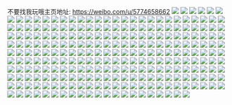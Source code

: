 不要找我玩哦主页地址: https://weibo.com/u/5774658662 
![](https://wx4.sinaimg.cn/mw2000/006iNSvQgy1h95me0dsl6j30wr1nbahu.jpg) 
![](https://wx4.sinaimg.cn/mw2000/006iNSvQgy1h95mdzrvf3j30wr1obwld.jpg) 
![](https://wx4.sinaimg.cn/mw2000/006iNSvQgy1h95e8b3evoj31o01o0ax3.jpg) 
![](https://wx4.sinaimg.cn/mw2000/006iNSvQgy1h95e8bb3x2j31ei1ei7up.jpg) 
![](https://wx4.sinaimg.cn/mw2000/006iNSvQgy1h94ybxb3gdj32c02c0kjl.jpg) 
![](https://wx4.sinaimg.cn/mw2000/006iNSvQgy1h94ybxavjsj32c02c0kjl.jpg) 
![](https://wx4.sinaimg.cn/mw2000/006iNSvQgy1h94uq62eidj31o02804qp.jpg) 
![](https://wx4.sinaimg.cn/mw2000/006iNSvQgy1h94uq66luuj31o02804qp.jpg) 
![](https://wx4.sinaimg.cn/mw2000/006iNSvQgy1h94uq5wcdrj31o02801kx.jpg) 
![](https://wx4.sinaimg.cn/mw2000/006iNSvQgy1h94uq5tbs0j31o02801kx.jpg) 
![](https://wx4.sinaimg.cn/mw2000/006iNSvQgy1h94uq5rycpj31o02801kx.jpg) 
![](https://wx4.sinaimg.cn/mw2000/006iNSvQgy1h94uq5a2s8j31cj1azqig.jpg) 
![](https://wx4.sinaimg.cn/mw2000/006iNSvQgy1h94uq5k8n1j31o0280qtp.jpg) 
![](https://wx4.sinaimg.cn/mw2000/006iNSvQgy1h94uq64hnjj31o01o0kg4.jpg) 
![](https://wx4.sinaimg.cn/mw2000/006iNSvQgy1h927qmldsnj30u00un794.jpg) 
![](https://wx4.sinaimg.cn/mw2000/006iNSvQgy1h8vjrx927dj30wr0orq5s.jpg) 
![](https://wx4.sinaimg.cn/mw2000/006iNSvQgy1h8vjrwsmctj30wr15r0xj.jpg) 
![](https://wx4.sinaimg.cn/mw2000/006iNSvQgy1h8vjrwstn1j30wr0nrq5p.jpg) 
![](https://wx4.sinaimg.cn/mw2000/006iNSvQgy1h8vjrx3809j30wr0ustbx.jpg) 
![](https://wx4.sinaimg.cn/mw2000/006iNSvQgy1h8vjrwp4eaj30wr0j2wh5.jpg) 
![](https://wx4.sinaimg.cn/mw2000/006iNSvQgy1h8uf6c1b3aj30wr1z04c7.jpg) 
![](https://wx4.sinaimg.cn/mw2000/006iNSvQgy1h8s0v2g4ubj32c02c0npd.jpg) 
![](https://wx4.sinaimg.cn/mw2000/006iNSvQgy1h8rte5j8u6j30wr1z0163.jpg) 
![](https://wx4.sinaimg.cn/mw2000/006iNSvQly1h8oakja0mzj32c02c0u0x.jpg) 
![](https://wx4.sinaimg.cn/mw2000/006iNSvQgy1h8mybln99pj30wr1hoh19.jpg) 
![](https://wx4.sinaimg.cn/mw2000/006iNSvQgy1h8kssqkymhj30u01t147q.jpg) 
![](https://wx4.sinaimg.cn/mw2000/006iNSvQgy1h8iskk5pqzj31o01o0khd.jpg) 
![](https://wx4.sinaimg.cn/mw2000/006iNSvQgy1h8iskm94zkj31o01o04qp.jpg) 
![](https://wx4.sinaimg.cn/mw2000/006iNSvQgy1h8iskly23vj31o01o01kx.jpg) 
![](https://wx4.sinaimg.cn/mw2000/006iNSvQgy1h8h9zhj3kvj30u00uegqp.jpg) 
![](https://wx4.sinaimg.cn/mw2000/006iNSvQgy1h8h9zh5eccj30wr0endi3.jpg) 
![](https://wx4.sinaimg.cn/mw2000/006iNSvQgy1h8glb7v38cj30u01isjww.jpg) 
![](https://wx4.sinaimg.cn/mw2000/006iNSvQgy1h8ez917nk7j30wr0tfdj9.jpg) 
![](https://wx4.sinaimg.cn/mw2000/006iNSvQly1h8ch519zpaj30rf1ijdn0.jpg) 
![](https://wx4.sinaimg.cn/mw2000/006iNSvQgy1h8am9vhsv5j32uo265e82.jpg) 
![](https://wx4.sinaimg.cn/mw2000/006iNSvQgy1h8am9v4qu1j31uu2h4hdt.jpg) 
![](https://wx4.sinaimg.cn/mw2000/006iNSvQgy1h8am9mjvpmj31o01o01kx.jpg) 
![](https://wx4.sinaimg.cn/mw2000/006iNSvQgy1h8am9l70jjj31o01o0kib.jpg) 
![](https://wx4.sinaimg.cn/mw2000/006iNSvQgy1h8am9nzk6hj31o01o04qp.jpg) 
![](https://wx4.sinaimg.cn/mw2000/006iNSvQgy1h8a44i6pz8j30u00u0781.jpg) 
![](https://wx4.sinaimg.cn/mw2000/006iNSvQgy1h87dszdk5pj32801o0b29.jpg) 
![](https://wx4.sinaimg.cn/mw2000/006iNSvQgy1h87dstufy5j30rv1yzgv7.jpg) 
![](https://wx4.sinaimg.cn/mw2000/006iNSvQgy1h87dt09sgkj30wr1z07j6.jpg) 
![](https://wx4.sinaimg.cn/mw2000/006iNSvQgy1h87dst3oo0j30qe1anwkr.jpg) 
![](https://wx4.sinaimg.cn/mw2000/006iNSvQgy1h87dsx6qx1j30uu0sxjz8.jpg) 
![](https://wx4.sinaimg.cn/mw2000/006iNSvQgy1h87dt4cwncj32c02c0hdt.jpg) 
![](https://wx4.sinaimg.cn/mw2000/006iNSvQgy1h83k2xopsij30u00u0gop.jpg) 
![](https://wx4.sinaimg.cn/mw2000/006iNSvQgy1h82kfa0v2tj31bf0zkdm7.jpg) 
![](https://wx4.sinaimg.cn/mw2000/006iNSvQgy1h7y4lv1lsej30u012ptbv.jpg) 
![](https://wx4.sinaimg.cn/mw2000/006iNSvQgy1h7upr89thaj31o02yo7wi.jpg) 
![](https://wx4.sinaimg.cn/mw2000/006iNSvQgy1h7upr4379oj32yo1o0kjl.jpg) 
![](https://wx4.sinaimg.cn/mw2000/006iNSvQgy1h7tm2dpq4oj32c02c0npd.jpg) 
![](https://wx4.sinaimg.cn/mw2000/006iNSvQgy1h7svtzdeb6j30s211bqd9.jpg) 
![](https://wx4.sinaimg.cn/mw2000/006iNSvQgy1h7svtydy4aj30sb0p5ah0.jpg) 
![](https://wx4.sinaimg.cn/mw2000/006iNSvQgy1h7rrtngfzyj30wr0nswje.jpg) 
![](https://wx4.sinaimg.cn/mw2000/006iNSvQgy1h7rrtn39pij30wr0pc3zs.jpg) 
![](https://wx4.sinaimg.cn/mw2000/006iNSvQgy1h7qjop3qkrj31nz2yn1ky.jpg) 
![](https://wx4.sinaimg.cn/mw2000/006iNSvQgy1h7qjoote66j31nz2yn7wi.jpg) 
![](https://wx4.sinaimg.cn/mw2000/006iNSvQly1h7pkzhdt96j32c02c0e81.jpg) 
![](https://wx4.sinaimg.cn/mw2000/006iNSvQly1h7oh90uau3j32c02c0kjl.jpg) 
![](https://wx4.sinaimg.cn/mw2000/006iNSvQly1h7oh908of4j3240240b2a.jpg) 
![](https://wx4.sinaimg.cn/mw2000/006iNSvQgy1h7nq0koznsj30wr1dngpy.jpg) 
![](https://wx4.sinaimg.cn/mw2000/006iNSvQgy1h7nq0na3amj30wr0tbq7m.jpg) 
![](https://wx4.sinaimg.cn/mw2000/006iNSvQly1h7k055cc7mj30wr19rgsq.jpg) 
![](https://wx4.sinaimg.cn/mw2000/006iNSvQgy1h7gq0z7zkhj33402c0dxg.jpg) 
![](https://wx4.sinaimg.cn/mw2000/006iNSvQgy1h7fmr85cr0j30u01d3gsk.jpg) 
![](https://wx4.sinaimg.cn/mw2000/006iNSvQgy1h7f6b517j3j30wr1afjzq.jpg) 
![](https://wx4.sinaimg.cn/mw2000/006iNSvQgy1h7bw5me7poj3240240hdt.jpg) 
![](https://wx4.sinaimg.cn/mw2000/006iNSvQgy1h7bmnsx3h8j3240240dky.jpg) 
![](https://wx4.sinaimg.cn/mw2000/006iNSvQgy1h7bj8dgegtj339c39ck1z.jpg) 
![](https://wx4.sinaimg.cn/mw2000/006iNSvQgy1h74jlnih4uj30u01d10u5.jpg) 
![](https://wx4.sinaimg.cn/mw2000/006iNSvQgy1h73mniijjkj30r013a75j.jpg) 
![](https://wx4.sinaimg.cn/mw2000/006iNSvQgy1h72q3aamw7j31tx1k27m1.jpg) 
![](https://wx4.sinaimg.cn/mw2000/006iNSvQgy1h711ul7alej30u00kdgnj.jpg) 
![](https://wx4.sinaimg.cn/mw2000/006iNSvQgy1h6z7x46f8yj30u011mwfh.jpg) 
![](https://wx4.sinaimg.cn/mw2000/006iNSvQgy1h6z7x4o2a0j30u00vc75a.jpg) 
![](https://wx4.sinaimg.cn/mw2000/006iNSvQgy1h6xssbnrg7j31hf0u07ek.jpg) 
![](https://wx4.sinaimg.cn/mw2000/006iNSvQgy1h6xssctr5ij31hc0u0u05.jpg) 
![](https://wx4.sinaimg.cn/mw2000/006iNSvQgy1h6t5pt1pcvj30u013rdla.jpg) 
![](https://wx4.sinaimg.cn/mw2000/006iNSvQgy1h6q6gm5rvhj30u00u03zw.jpg) 
![](https://wx4.sinaimg.cn/mw2000/006iNSvQgy1h6pm9zmgxoj30u01ktabx.jpg) 
![](https://wx4.sinaimg.cn/mw2000/006iNSvQgy1h6p6winr71j3240240npd.jpg) 
![](https://wx4.sinaimg.cn/mw2000/006iNSvQgy1h6ovf8fq26j32402407wi.jpg) 
![](https://wx4.sinaimg.cn/mw2000/006iNSvQgy1h6ovfbgyicj32402404br.jpg) 
![](https://wx4.sinaimg.cn/mw2000/006iNSvQgy1h6ovfffaitj32402407wi.jpg) 
![](https://wx4.sinaimg.cn/mw2000/006iNSvQgy1h6ovfiucrsj3240240aiw.jpg) 
![](https://wx4.sinaimg.cn/mw2000/006iNSvQgy1h6ovflh8mcj32402404qq.jpg) 
![](https://wx4.sinaimg.cn/mw2000/006iNSvQgy1h6ovfnjyzqj31wg1wgqv5.jpg) 
![](https://wx4.sinaimg.cn/mw2000/006iNSvQgy1h6ovfq2hw2j3240240th9.jpg) 
![](https://wx4.sinaimg.cn/mw2000/006iNSvQgy1h6ovfu8olpj3240240npe.jpg) 
![](https://wx4.sinaimg.cn/mw2000/006iNSvQgy1h6ovfxud20j3240240aj2.jpg) 
![](https://wx4.sinaimg.cn/mw2000/006iNSvQgy1h6ovg0fy7lj3240240acy.jpg) 
![](https://wx4.sinaimg.cn/mw2000/006iNSvQgy1h6ovg3kizwj3240240x6p.jpg) 
![](https://wx4.sinaimg.cn/mw2000/006iNSvQgy1h6ovg6egu5j31pj1pjqv5.jpg) 
![](https://wx4.sinaimg.cn/mw2000/006iNSvQgy1h6ovg8ioblj3240240n14.jpg) 
![](https://wx4.sinaimg.cn/mw2000/006iNSvQgy1h6ovgaa18kj32402407wh.jpg) 
![](https://wx4.sinaimg.cn/mw2000/006iNSvQgy1h6ovgc19pyj31o01o04qp.jpg) 
![](https://wx4.sinaimg.cn/mw2000/006iNSvQgy1h6ovgewdn1j320d20dwml.jpg) 
![](https://wx4.sinaimg.cn/mw2000/006iNSvQgy1h6ovgjsbxsj3240240gzl.jpg) 
![](https://wx4.sinaimg.cn/mw2000/006iNSvQgy1h6ovgn88q1j32402401ky.jpg) 
![](https://wx4.sinaimg.cn/mw2000/006iNSvQgy1h6nd0aft08j3240240u0x.jpg) 
![](https://wx4.sinaimg.cn/mw2000/006iNSvQgy1h6mhpigbezj30u01t0n1c.jpg) 
![](https://wx4.sinaimg.cn/mw2000/006iNSvQgy1h6ktvmi7xdj32400xiwht.jpg) 
![](https://wx4.sinaimg.cn/mw2000/006iNSvQgy1h6f6icbgy1j30u01t041r.jpg) 
![](https://wx4.sinaimg.cn/mw2000/006iNSvQgy1h6b75ft7bbj30j6147407.jpg) 
![](https://wx4.sinaimg.cn/mw2000/006iNSvQgy1h6587qxim1j30i10i1gm5.jpg) 
![](https://wx4.sinaimg.cn/mw2000/006iNSvQgy1h6587rjlj3j30he0hejru.jpg) 
![](https://wx4.sinaimg.cn/mw2000/006iNSvQgy1h62v2hhbufj31wi2jb79d.jpg) 
![](https://wx4.sinaimg.cn/mw2000/006iNSvQgy1h62v2r2u9ij32tc2407dq.jpg) 
![](https://wx4.sinaimg.cn/mw2000/006iNSvQgy1h62cop5d9fj30o80o8acm.jpg) 
![](https://wx4.sinaimg.cn/mw2000/006iNSvQgy1h62coqm48vj3240240wlo.jpg) 
![](https://wx4.sinaimg.cn/mw2000/006iNSvQgy1h62corwmfoj31uo1uowmm.jpg) 
![](https://wx4.sinaimg.cn/mw2000/006iNSvQgy1h62cou88yaj32ea2ea470.jpg) 
![](https://wx4.sinaimg.cn/mw2000/006iNSvQgy1h62couxxiaj30wm0wmgn6.jpg) 
![](https://wx4.sinaimg.cn/mw2000/006iNSvQgy1h62cowdschj31pi1u1dln.jpg) 
![](https://wx4.sinaimg.cn/mw2000/006iNSvQgy1h62coze9ldj32402401kz.jpg) 
![](https://wx4.sinaimg.cn/mw2000/006iNSvQgy1h62cp1w9anj3240240174.jpg) 
![](https://wx4.sinaimg.cn/mw2000/006iNSvQgy1h62cp30efrj3161160jui.jpg) 
![](https://wx4.sinaimg.cn/mw2000/006iNSvQgy1h62cp4gj6vj3240240hdt.jpg) 
![](https://wx4.sinaimg.cn/mw2000/006iNSvQgy1h62cp5jgdmj317h17h436.jpg) 
![](https://wx4.sinaimg.cn/mw2000/006iNSvQgy1h62cp7pbefj32tc240b2a.jpg) 
![](https://wx4.sinaimg.cn/mw2000/006iNSvQgy1h62cp9elyvj3240240tgo.jpg) 
![](https://wx4.sinaimg.cn/mw2000/006iNSvQgy1h62cpbdzfgj31o02807wh.jpg) 
![](https://wx4.sinaimg.cn/mw2000/006iNSvQgy1h62cpeoityj32oc2ocgtg.jpg) 
![](https://wx4.sinaimg.cn/mw2000/006iNSvQgy1h62cpfcuwqj30pl0bnq3z.jpg) 
![](https://wx4.sinaimg.cn/mw2000/006iNSvQgy1h62cpgxrbej317f17fju7.jpg) 
![](https://wx4.sinaimg.cn/mw2000/006iNSvQgy1h5pbjml77ij31ip0u0dgq.jpg) 
![](https://wx4.sinaimg.cn/mw2000/006iNSvQgy1h5p9ohz7kqj31gb0skql2.jpg) 
![](https://wx4.sinaimg.cn/mw2000/006iNSvQgy1h5nvrctscvj326811nayq.jpg) 
![](https://wx4.sinaimg.cn/mw2000/006iNSvQgy1h5j67tnhbzj339c39cb2a.jpg) 
![](https://wx4.sinaimg.cn/mw2000/006iNSvQgy1h5j67vnglqj339c39c7wi.jpg) 
![](https://wx4.sinaimg.cn/mw2000/006iNSvQgy1h5iya1dkr9j3240240qv5.jpg) 
![](https://wx4.sinaimg.cn/mw2000/006iNSvQgy1h5hnepnrf7j32402407wh.jpg) 
![](https://wx4.sinaimg.cn/mw2000/006iNSvQgy1h5hner9x94j3240240npd.jpg) 
![](https://wx4.sinaimg.cn/mw2000/006iNSvQgy1h5ek6u0o9yj32402401ky.jpg) 
![](https://wx4.sinaimg.cn/mw2000/006iNSvQgy1h5c18fk4jej31ha0u0797.jpg) 
![](https://wx4.sinaimg.cn/mw2000/006iNSvQgy1h5aovm0lfxj30q20pjdi4.jpg) 
![](https://wx4.sinaimg.cn/mw2000/006iNSvQgy1h5aovmom3cj30pa1fp79a.jpg) 
![](https://wx4.sinaimg.cn/mw2000/006iNSvQgy1h58o35nyz1j31vq1vqe81.jpg) 
![](https://wx4.sinaimg.cn/mw2000/008dLFCagy1h58o36f8qaj31kn1kn1ck.jpg) 
![](https://wx4.sinaimg.cn/mw2000/006iNSvQgy1h51x938m6cj30pt169akq.jpg) 
![](https://wx4.sinaimg.cn/mw2000/006iNSvQgy1h51x9433lrj30r00qz7aj.jpg) 
![](https://wx4.sinaimg.cn/mw2000/006iNSvQgy1h51x95ujssj30u013ln8g.jpg) 
![](https://wx4.sinaimg.cn/mw2000/006iNSvQgy1h51x96ifyaj30u00petai.jpg) 
![](https://wx4.sinaimg.cn/mw2000/006iNSvQgy1h4w5gai0j2j30qo1hc4b9.jpg) 
![](https://wx4.sinaimg.cn/mw2000/006iNSvQgy1h4vyzrt1dvj31ft0u0gqe.jpg) 
![](https://wx4.sinaimg.cn/mw2000/006iNSvQgy1h4sjz965h7j3240240npd.jpg) 
![](https://wx4.sinaimg.cn/mw2000/006iNSvQgy1h4sjzay49vj3240240b29.jpg) 
![](https://wx4.sinaimg.cn/mw2000/006iNSvQgy1h4sjzbzpfsj3240240kjl.jpg) 
![](https://wx4.sinaimg.cn/mw2000/006iNSvQgy1h4sjzcu6twj31wd1m4qpg.jpg) 
![](https://wx4.sinaimg.cn/mw2000/006iNSvQgy1h4sjze863bj3240240x6p.jpg) 
![](https://wx4.sinaimg.cn/mw2000/006iNSvQgy1h4sjzfkgbjj3240240hdt.jpg) 
![](https://wx4.sinaimg.cn/mw2000/006iNSvQgy1h4sjzhmtnuj3240240b29.jpg) 
![](https://wx4.sinaimg.cn/mw2000/006iNSvQgy1h4sjzinxaij32402tc7wh.jpg) 
![](https://wx4.sinaimg.cn/mw2000/006iNSvQgy1h4sjzjp4fxj3240240hdt.jpg) 
![](https://wx4.sinaimg.cn/mw2000/006iNSvQgy1h4sjzkou7dj3240240npd.jpg) 
![](https://wx4.sinaimg.cn/mw2000/006iNSvQgy1h4sjzloahfj31uo1uo4qp.jpg) 
![](https://wx4.sinaimg.cn/mw2000/006iNSvQgy1h4sjzmkstcj31sv1sv4qp.jpg) 
![](https://wx4.sinaimg.cn/mw2000/006iNSvQgy1h4sjzpt7coj32402404qq.jpg) 
![](https://wx4.sinaimg.cn/mw2000/006iNSvQgy1h4sjzrh32aj3240240kjl.jpg) 
![](https://wx4.sinaimg.cn/mw2000/006iNSvQgy1h4sjzsu5w3j324023b4qq.jpg) 
![](https://wx4.sinaimg.cn/mw2000/006iNSvQgy1h4shjcsnchj30u00xrwh9.jpg) 
![](https://wx4.sinaimg.cn/mw2000/006iNSvQgy1h4p92gnu5rj31xl1xl4qp.jpg) 
![](https://wx4.sinaimg.cn/mw2000/006iNSvQgy1h4p92jny1gj31t71t6e81.jpg) 
![](https://wx4.sinaimg.cn/mw2000/006iNSvQgy1h4hshpyfm6j3240240kjl.jpg) 
![](https://wx4.sinaimg.cn/mw2000/006iNSvQgy1h4hshuv6eyj3240240e81.jpg) 
![](https://wx4.sinaimg.cn/mw2000/006iNSvQgy1h4gkc3btjij30u00mxgoh.jpg) 
![](https://wx4.sinaimg.cn/mw2000/006iNSvQgy1h4gkc4fgnbj30u00n7adf.jpg) 
![](https://wx4.sinaimg.cn/mw2000/006iNSvQgy1h4gkc5edp1j30u00n041k.jpg) 
![](https://wx4.sinaimg.cn/mw2000/006iNSvQgy1h4gkc6r6tkj30u00n3adg.jpg) 
![](https://wx4.sinaimg.cn/mw2000/006iNSvQgy1h4c895890zj3240240e81.jpg) 
![](https://wx4.sinaimg.cn/mw2000/006iNSvQgy1h4c41t8rf8j3222222npd.jpg) 
![](https://wx4.sinaimg.cn/mw2000/006iNSvQgy1h46anev05bj3240240hdt.jpg) 
![](https://wx4.sinaimg.cn/mw2000/006iNSvQgy1h45j29htxfj31ns27r4qp.jpg) 
![](https://wx4.sinaimg.cn/mw2000/006iNSvQgy1h45j2djbrkj31qg2b87wh.jpg) 
![](https://wx4.sinaimg.cn/mw2000/006iNSvQgy1h459ww1kofj30u00nhgpp.jpg) 
![](https://wx4.sinaimg.cn/mw2000/006iNSvQgy1h44dn8ef0lj31xk2kqhdt.jpg) 
![](https://wx4.sinaimg.cn/mw2000/006iNSvQgy1h44dnce23ij31uo2gwhdt.jpg) 
![](https://wx4.sinaimg.cn/mw2000/006iNSvQgy1h41shf4ab6j32402404qp.jpg) 
![](https://wx4.sinaimg.cn/mw2000/006iNSvQgy1h40o3fhov7j3240240kjl.jpg) 
![](https://wx4.sinaimg.cn/mw2000/006iNSvQgy1h3zca7w1uij3240240e81.jpg) 
![](https://wx4.sinaimg.cn/mw2000/006iNSvQgy1h3zca93910j32402401kx.jpg) 
![](https://wx4.sinaimg.cn/mw2000/006iNSvQgy1h3ylel60l9j31x11x11kx.jpg) 
![](https://wx4.sinaimg.cn/mw2000/006iNSvQgy1h3ylenygcqj32402407wh.jpg) 
![](https://wx4.sinaimg.cn/mw2000/006iNSvQgy1h3ylf3vym0j32402401kx.jpg) 
![](https://wx4.sinaimg.cn/mw2000/006iNSvQgy1h3yc6wp3z1j30mw0ir76q.jpg) 
![](https://wx4.sinaimg.cn/mw2000/006iNSvQgy1h3wyn6lgflj32402401kx.jpg) 
![](https://wx4.sinaimg.cn/mw2000/006iNSvQgy1h3wyn765i4j30u01ha7gm.jpg) 
![](https://wx4.sinaimg.cn/mw2000/006iNSvQgy1h3sche16bqj30k508t0sv.jpg) 
![](https://wx4.sinaimg.cn/mw2000/006iNSvQgy1h3gw1zqjjkj30u014itek.jpg) 
![](https://wx4.sinaimg.cn/mw2000/006iNSvQgy1h3gw20vw4cj30u00xy0ud.jpg) 
![](https://wx4.sinaimg.cn/mw2000/006iNSvQgy1h3g3tcpwxhj31ru1ru1kx.jpg) 
![](https://wx4.sinaimg.cn/mw2000/006iNSvQgy1h3fkz74jyxj30u00qv0ut.jpg) 
![](https://wx4.sinaimg.cn/mw2000/006iNSvQgy1h392tr6o79j30u00s678i.jpg) 
![](https://wx4.sinaimg.cn/mw2000/006iNSvQgy1h35ca4zl1lj30u00gy40e.jpg) 
![](https://wx4.sinaimg.cn/mw2000/006iNSvQgy1h35ca5vuf8j30on0jiwez.jpg) 
![](https://wx4.sinaimg.cn/mw2000/006iNSvQgy1h329peb9wdj30u00u040g.jpg) 
![](https://wx4.sinaimg.cn/mw2000/006iNSvQgy1h329pu7u25j30u00u0jvy.jpg) 
![](https://wx4.sinaimg.cn/mw2000/006iNSvQgy1h2y7zy8qqwj30u00zbjx7.jpg) 
![](https://wx4.sinaimg.cn/mw2000/006iNSvQgy1h2x4jswgdvj32402404qp.jpg) 
![](https://wx4.sinaimg.cn/mw2000/006iNSvQgy1h2x4juua4oj3240240e81.jpg) 
![](https://wx4.sinaimg.cn/mw2000/006iNSvQgy1h2x4jx9kmej3240240hdt.jpg) 
![](https://wx4.sinaimg.cn/mw2000/006iNSvQgy1h2x4jz3063j31ov240e81.jpg) 
![](https://wx4.sinaimg.cn/mw2000/006iNSvQgy1h2x4k1h9moj3240240qv5.jpg) 
![](https://wx4.sinaimg.cn/mw2000/006iNSvQgy1h2w134pm81j30u00u0n00.jpg) 
![](https://wx4.sinaimg.cn/mw2000/006iNSvQgy1h2piimmbmyj34mo2lkkjq.jpg) 
![](https://wx4.sinaimg.cn/mw2000/006iNSvQgy1h2pij8xqg2j34mo2lke85.jpg) 
![](https://wx4.sinaimg.cn/mw2000/006iNSvQgy1h2pijvbei5j34mo2lku10.jpg) 
![](https://wx4.sinaimg.cn/mw2000/006iNSvQgy1h2pikfqvtyj34mo2lk1l1.jpg) 
![](https://wx4.sinaimg.cn/mw2000/006iNSvQgy1h2pikyclsqj34mo2lkkjo.jpg) 
![](https://wx4.sinaimg.cn/mw2000/006iNSvQgy1h2pilu9ywfj34mo334u13.jpg) 
![](https://wx4.sinaimg.cn/mw2000/006iNSvQgy1h2pilyuvccj31o01o0kbk.jpg) 
![](https://wx4.sinaimg.cn/mw2000/006iNSvQgy1h2pim5mfcrj31o02807wh.jpg) 
![](https://wx4.sinaimg.cn/mw2000/006iNSvQgy1h2pimqmv2yj34mo2lke85.jpg) 
![](https://wx4.sinaimg.cn/mw2000/006iNSvQgy1h2pimuhl4jj31t00u04hk.jpg) 
![](https://wx4.sinaimg.cn/mw2000/006iNSvQgy1h2j79zals2j31uk1uke81.jpg) 
![](https://wx4.sinaimg.cn/mw2000/006iNSvQgy1h2hk02li09j31o05cw7wi.jpg) 
![](https://wx4.sinaimg.cn/mw2000/006iNSvQgy1h2cup140nzj31o0280u0x.jpg) 
![](https://wx4.sinaimg.cn/mw2000/006iNSvQgy1h2cup6m8erj32ds1sc7wi.jpg) 
![](https://wx4.sinaimg.cn/mw2000/006iNSvQgy1h2cupa3wwnj32ds1scb2a.jpg) 
![](https://wx4.sinaimg.cn/mw2000/006iNSvQgy1h2cupdoup1j32ds1scb2a.jpg) 
![](https://wx4.sinaimg.cn/mw2000/006iNSvQgy1h2biyn1xe3j30u00qc76s.jpg) 
![](https://wx4.sinaimg.cn/mw2000/006iNSvQgy1h2bdii0a61j30u01oqaeb.jpg) 
![](https://wx4.sinaimg.cn/mw2000/006iNSvQgy1h2bdijokktj30s21ukaek.jpg) 
![](https://wx4.sinaimg.cn/mw2000/006iNSvQgy1h1hfnqjiblj30u0140tc7.jpg) 
![](https://wx4.sinaimg.cn/mw2000/006iNSvQgy1h1gdab3b1wj310k1yzttr.jpg) 
![](https://wx4.sinaimg.cn/mw2000/006iNSvQgy1h1gdaddrklj32ao328hdu.jpg) 
![](https://wx4.sinaimg.cn/mw2000/006iNSvQgy1h1gd8yj245j31kb0u04be.jpg) 
![](https://wx4.sinaimg.cn/mw2000/006iNSvQgy1h1gd8vrqhej31kb0u0k4x.jpg) 
![](https://wx4.sinaimg.cn/mw2000/006iNSvQgy1h1gd8x6m59j31kb0u04d1.jpg) 
![](https://wx4.sinaimg.cn/mw2000/006iNSvQgy1h1gd90hzjkj30u00u0gtx.jpg) 
![](https://wx4.sinaimg.cn/mw2000/006iNSvQgy1h11l6hk388j30qo1hc4b2.jpg) 
![](https://wx4.sinaimg.cn/mw2000/006iNSvQgy1h11l6kxslsj32yo3y8b2b.jpg) 
![](https://wx4.sinaimg.cn/mw2000/006iNSvQgy1h11l6n5l6ej33k0200qv5.jpg) 
![](https://wx4.sinaimg.cn/mw2000/006iNSvQgy1h11l6ovx0rj31kb0u0e4e.jpg) 
![](https://wx4.sinaimg.cn/mw2000/006iNSvQgy1h11l70jsvqj32402f0b29.jpg) 
![](https://wx4.sinaimg.cn/mw2000/006iNSvQgy1h11l73dr2vj33k0200b29.jpg) 
![](https://wx4.sinaimg.cn/mw2000/006iNSvQgy1h11l74mbp7j33k0200gzy.jpg) 
![](https://wx4.sinaimg.cn/mw2000/006iNSvQgy1gzx0e9zkwfj30u00tzwgk.jpg) 
![](https://wx4.sinaimg.cn/mw2000/006iNSvQgy1gzx0eal6a1j30u00tdq57.jpg) 
![](https://wx4.sinaimg.cn/mw2000/006iNSvQgy1gzx0eb737aj30y40grjsq.jpg) 
![](https://wx4.sinaimg.cn/mw2000/006iNSvQgy1gzoppob369j32402tcqv7.jpg) 
![](https://wx4.sinaimg.cn/mw2000/006iNSvQly1gzgpq2fdclj31yc7y6npe.jpg) 
![](https://wx4.sinaimg.cn/mw2000/006iNSvQly1gzfkuqrg9aj30u012fgo9.jpg) 
![](https://wx4.sinaimg.cn/mw2000/006iNSvQly1gzfkur9sqej30u00u077s.jpg) 
![](https://wx4.sinaimg.cn/mw2000/006iNSvQly1gzfkurl9hbj30u011twhj.jpg) 
![](https://wx4.sinaimg.cn/mw2000/006iNSvQly1gzfkuruplgj30tc08mdgk.jpg) 
![](https://wx4.sinaimg.cn/mw2000/006iNSvQly1gzfkus80nej30sj0sjn01.jpg) 
![](https://wx4.sinaimg.cn/mw2000/006iNSvQly1gzfkusl5nxj30u00dl3zh.jpg) 
![](https://wx4.sinaimg.cn/mw2000/006iNSvQly1gzfkut1dhvj30qo0qo42i.jpg) 
![](https://wx4.sinaimg.cn/mw2000/006iNSvQgy1gx11hsdx8ej31qc0u0tc4.jpg) 
![](https://wx4.sinaimg.cn/mw2000/006iNSvQly1gu9hd3p049j61qc0u00vp02.jpg) 
